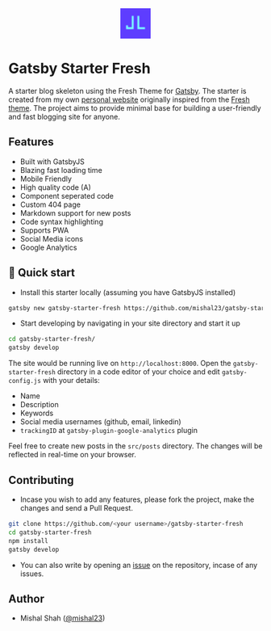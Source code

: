 <div align="center"  style="margin-bottom:30px">
    <img src="src/images/favicon-32x32.png" alt="My Logo" width='60'/>
</div>

# Gatsby Starter Fresh

A starter blog skeleton using the Fresh Theme for [Gatsby](https://github.com/gatsbyjs/gatsby/). The starter is created from my own [personal website](https://mishal23.github.io/) originally inspired from the [Fresh theme](https://github.com/artemsheludko/fresh). The project aims to provide minimal base for building a user-friendly and fast blogging site for anyone.

## Features

- Built with GatsbyJS
- Blazing fast loading time
- Mobile Friendly
- High quality code (A)
- Component seperated code
- Custom 404 page
- Markdown support for new posts
- Code syntax highlighting
- Supports PWA
- Social Media icons
- Google Analytics

## 🚀 Quick start

- Install this starter locally (assuming you have GatsbyJS installed)

```bash
gatsby new gatsby-starter-fresh https://github.com/mishal23/gatsby-starter-fresh
```

- Start developing by navigating in your site directory and start it up

```bash
cd gatsby-starter-fresh/
gatsby develop
```

The site would be running live on `http://localhost:8000`. Open the `gatsby-starter-fresh` directory in a code editor of your choice and edit `gatsby-config.js` with your details:

- Name
- Description
- Keywords
- Social media usernames (github, email, linkedin)
- `trackingID` at `gatsby-plugin-google-analytics` plugin

Feel free to create new posts in the `src/posts` directory. The changes will be reflected in real-time on your browser.

## Contributing

- Incase you wish to add any features, please fork the project, make the changes and send a Pull Request.

```bash
git clone https://github.com/<your username>/gatsby-starter-fresh
cd gatsby-starter-fresh
npm install
gatsby develop
```

- You can also write by opening an [issue](https://github.com/mishal23/gatsby-starter-fresh/issues) on the repository, incase of any issues.

## Author

- Mishal Shah ([@mishal23](https://github.com/mishal23))
